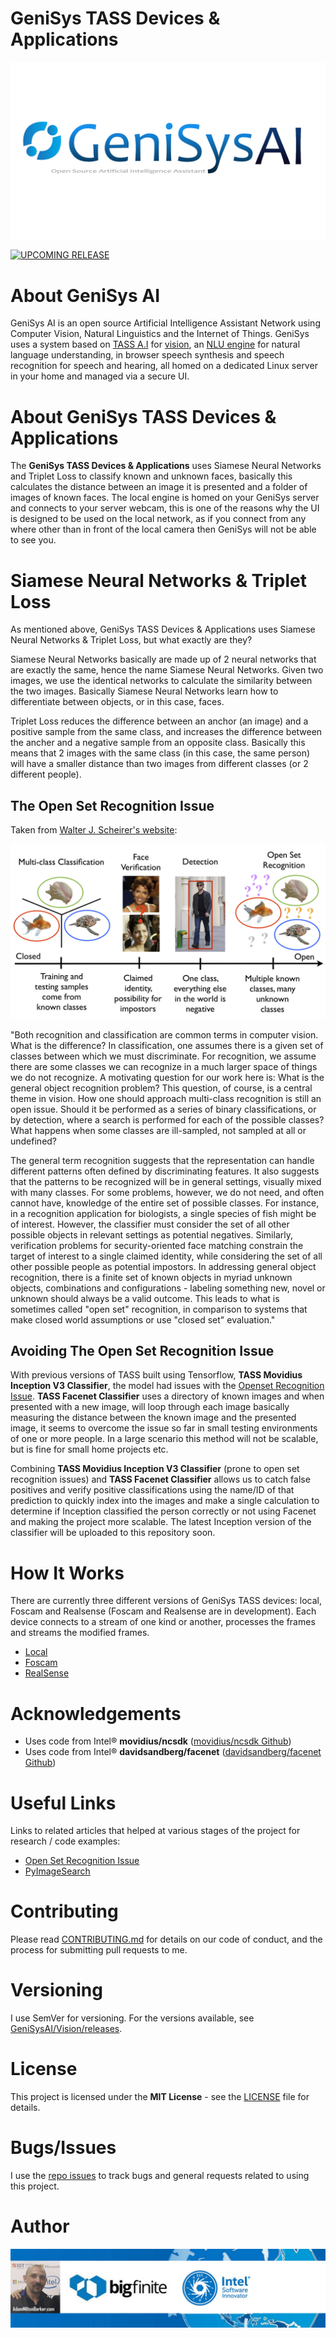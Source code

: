 # GeniSys TASS Devices & Applications
[![GeniSys TASS Devices & Applications](images//GeniSys.png)](https://github.com/GeniSysAI/Vision)

[![UPCOMING RELEASE](https://img.shields.io/badge/UPCOMING%20RELEASE-0.0.1-blue.svg)](https://github.com/GeniSysAI/Vision/tree/0.0.1)

# About GeniSys AI

GeniSys AI is an open source Artificial Intelligence Assistant Network using Computer Vision, Natural Linguistics and the Internet of Things. GeniSys uses a system based on [TASS A.I](https://github.com/TASS-AI/TASS-Facenet "TASS A.I") for [vision](https://github.com/GeniSysAI/Vision "vision"), an [NLU engine](https://github.com/GeniSysAI/NLU "NLU engine") for natural language understanding, in browser speech synthesis and speech recognition for speech and hearing, all homed on a dedicated Linux server in your home and managed via a secure UI.

# About GeniSys TASS Devices & Applications

The **GeniSys TASS Devices & Applications** uses Siamese Neural Networks and Triplet Loss to classify known and unknown faces, basically this calculates the distance between an image it is presented and a folder of images of known faces. The local engine is homed on your GeniSys server and connects to your server webcam, this is one of the reasons why the UI is designed to be used on the local network, as if you connect from any where other than in front of the local camera then GeniSys will not be able to see you.

# Siamese Neural Networks & Triplet Loss
 
As mentioned above, GeniSys TASS Devices & Applications uses Siamese Neural Networks & Triplet Loss, but what exactly are they?

Siamese Neural Networks basically are made up of 2 neural networks that are exactly the same, hence the name Siamese Neural Networks. Given two images, we use the identical networks to calculate the similarity between the two images. Basically Siamese Neural Networks learn how to differentiate between objects, or in this case, faces. 

Triplet Loss reduces the difference between an anchor (an image) and a positive sample from the same class, and increases the difference between the ancher and a negative sample from an opposite class. Basically this means that 2 images with the same class (in this case, the same person) will have a smaller distance than two images from different classes (or 2 different people). 

## The Open Set Recognition Issue
Taken from [Walter J. Scheirer's website](https://www.wjscheirer.com/projects/openset-recognition/ "Walter J. Scheirer's website"):

![Open Set Recognition Issue](Local/images/openset-recognition-issue.jpg) 

"Both recognition and classification are common terms in computer vision. What is the difference? In classification, one assumes there is a given set of classes between which we must discriminate. For recognition, we assume there are some classes we can recognize in a much larger space of things we do not recognize. A motivating question for our work here is: What is the general object recognition problem? This question, of course, is a central theme in vision. How one should approach multi-class recognition is still an open issue. Should it be performed as a series of binary classifications, or by detection, where a search is performed for each of the possible classes? What happens when some classes are ill-sampled, not sampled at all or undefined?

The general term recognition suggests that the representation can handle different patterns often defined by discriminating features. It also suggests that the patterns to be recognized will be in general settings, visually mixed with many classes. For some problems, however, we do not need, and often cannot have, knowledge of the entire set of possible classes. For instance, in a recognition application for biologists, a single species of fish might be of interest. However, the classifier must consider the set of all other possible objects in relevant settings as potential negatives. Similarly, verification problems for security-oriented face matching constrain the target of interest to a single claimed identity, while considering the set of all other possible people as potential impostors. In addressing general object recognition, there is a finite set of known objects in myriad unknown objects, combinations and configurations - labeling something new, novel or unknown should always be a valid outcome. This leads to what is sometimes called "open set" recognition, in comparison to systems that make closed world assumptions or use "closed set" evaluation."

## Avoiding The Open Set Recognition Issue

With previous versions of TASS built using Tensorflow, **TASS Movidius Inception V3 Classifier**, the model had issues with the [Openset Recognition Issue](https://www.wjscheirer.com/projects/openset-recognition/ "Openset Recognition Issue"). **TASS Facenet Classifier** uses a directory of known images and when presented with a new image, will loop through each image basically measuring the distance between the known image and the presented image, it seems to overcome the issue so far in small testing environments of one or more people. In a large scenario this method will not be scalable, but is fine for small home projects etc. 

Combining **TASS Movidius Inception V3 Classifier** (prone to open set recognition issues) and **TASS Facenet Classifier** allows us to catch false positives and verify positive classifications using the name/ID of that prediction to quickly index into the images and make a single calculation to determine if Inception classified the person correctly or not using Facenet and making the project more scalable. The latest Inception version of the classifier will be uploaded to this repository soon.

# How It Works

There are currently three different versions of GeniSys TASS devices: local, Foscam and Realsense (Foscam and Realsense are in development). Each device connects to a stream of one kind or another, processes the frames and streams the modified frames. 

- [Local](https://github.com/GeniSysAI/Vision/tree/master/Local "Local")
- [Foscam](https://github.com/GeniSysAI/Vision/tree/master/Foscam "Foscam")
- [RealSense](https://github.com/GeniSysAI/Vision/tree/master/RealSense "RealSense")

# Acknowledgements

- Uses code from Intel® **movidius/ncsdk** ([movidius/ncsdk Github](https://github.com/movidius/ncsdk "movidius/ncsdk Github"))
- Uses code from Intel® **davidsandberg/facenet** ([davidsandberg/facenet Github](https://github.com/davidsandberg/facenet "davidsandberg/facenet"))

# Useful Links

Links to related articles that helped at various stages of the project for research / code examples:

- [Open Set Recognition Issue](https://www.wjscheirer.com/projects/openset-recognition/ "Open Set Recognition Issue")
- [PyImageSearch](https://www.pyimagesearch.com/ "PyImageSearch")

# Contributing
Please read [CONTRIBUTING.md](https://github.com/GeniSysAI/Vision/blob/master/CONTRIBUTING.md "CONTRIBUTING.md") for details on our code of conduct, and the process for submitting pull requests to me.

# Versioning
I use SemVer for versioning. For the versions available, see [GeniSysAI/Vision/releases](https://github.com/GeniSysAI/Vision/releases "GeniSysAI/Vision/releases").

# License
This project is licensed under the **MIT License** - see the [LICENSE](https://github.com/GeniSysAI/Vision/blob/master/LICENSE "LICENSE") file for details.

# Bugs/Issues
I use the [repo issues](https://github.com/GeniSysAI/Vision/issues "repo issues") to track bugs and general requests related to using this project. 

# Author
[![Adam Milton-Barker: BigFinte IoT Network Engineer & Intel® Software Innovator (IoT, AI, VR)](images/Adam-Milton-Barker.jpg)](https://github.com/AdamMiltonBarker)



